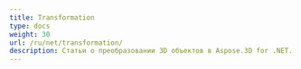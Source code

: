 ```yaml
---
title: Transformation
type: docs
weight: 30
url: /ru/net/transformation/
description: Статьи о преобразовании 3D объектов в Aspose.3D for .NET.
---
```

